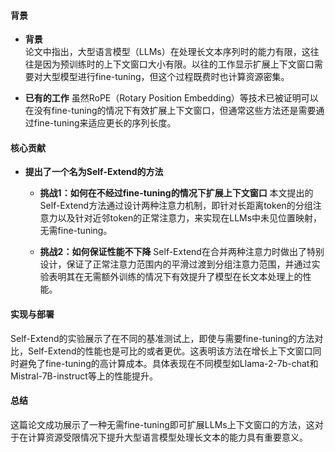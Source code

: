 #### 背景
- **背景**       
    论文中指出，大型语言模型（LLMs）在处理长文本序列时的能力有限，这往往是因为预训练时的上下文窗口大小有限。以往的工作显示扩展上下文窗口需要对大型模型进行fine-tuning，但这个过程既费时也计算资源密集。

- **已有的工作**
    虽然RoPE（Rotary Position Embedding）等技术已被证明可以在没有fine-tuning的情况下有效扩展上下文窗口，但通常这些方法还是需要通过fine-tuning来适应更长的序列长度。

#### 核心贡献
- **提出了一个名为Self-Extend的方法**
    - **挑战1：如何在不经过fine-tuning的情况下扩展上下文窗口**
        本文提出的Self-Extend方法通过设计两种注意力机制，即针对长距离token的分组注意力以及针对近邻token的正常注意力，来实现在LLMs中未见位置映射，无需fine-tuning。

    - **挑战2：如何保证性能不下降**
        Self-Extend在合并两种注意力时做出了特别设计，保证了正常注意力范围内的平滑过渡到分组注意力范围，并通过实验表明其在无需额外训练的情况下有效提升了模型在长文本处理上的性能。

#### 实现与部署
Self-Extend的实验展示了在不同的基准测试上，即使与需要fine-tuning的方法对比，Self-Extend的性能也是可比的或者更优。这表明该方法在增长上下文窗口同时避免了fine-tuning的高计算成本。具体表现在不同模型如Llama-2-7b-chat和Mistral-7B-instruct等上的性能提升。

#### 总结
这篇论文成功展示了一种无需fine-tuning即可扩展LLMs上下文窗口的方法，这对于在计算资源受限情况下提升大型语言模型处理长文本的能力具有重要意义。